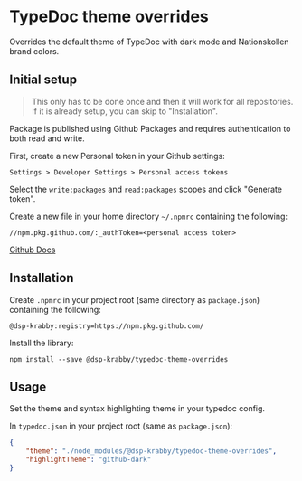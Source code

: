 # TypeDoc theme overrides
Overrides the default theme of TypeDoc with dark mode and Nationskollen brand
colors.

## Initial setup
> This only has to be done once and then it will work for all repositories. If
it is already setup, you can skip to "Installation".

Package is published using Github Packages and requires authentication to both
read and write.

First, create a new Personal token in your Github settings:
```
Settings > Developer Settings > Personal access tokens
```

Select the `write:packages` and `read:packages` scopes and click "Generate
token".

Create a new file in your home directory `~/.npmrc` containing the following:
```
//npm.pkg.github.com/:_authToken=<personal access token>
```

[Github Docs](https://docs.github.com/en/packages/guides/configuring-npm-for-use-with-github-packages#authenticating-with-a-personal-access-token)

## Installation
Create `.npmrc` in your project root (same directory as `package.json`)
containing the following:
```
@dsp-krabby:registry=https://npm.pkg.github.com/
```

Install the library:
```
npm install --save @dsp-krabby/typedoc-theme-overrides
```

## Usage
Set the theme and syntax highlighting theme in your typedoc config.

In `typedoc.json` in your project root (same as `package.json`):
```json
{
    "theme": "./node_modules/@dsp-krabby/typedoc-theme-overrides",
    "highlightTheme": "github-dark"
}
```
